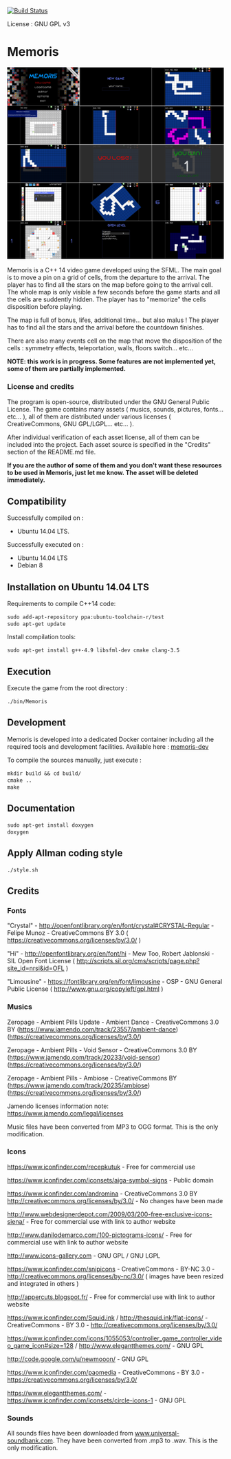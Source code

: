 [![Build Status](https://travis-ci.org/jean553/Memoris.svg?branch=master)](https://travis-ci.org/jean553/Memoris)

License : GNU GPL v3

# Memoris

![Image 1](github/readme.png)

Memoris is a C++ 14 video game developed using the SFML. The main goal is to move a pin on a grid of cells, from the departure to the arrival.
The player has to find all the stars on the map before going to the arrival cell. The whole map is only visible a few seconds before the game
starts and all the cells are suddently hidden. The player has to "memorize" the cells disposition before playing.

The map is full of bonus, lifes, additional time... but also malus ! The player has to find all the stars and the arrival before the countdown
finishes.

There are also many events cell on the map that move the disposition of the cells : symmetry effects, teleportation, walls, floors switch... etc...

**NOTE: this work is in progress. Some features are not implemented yet, some of them are partially implemented.**

### License and credits

The program is open-source, distributed under the GNU General Public License. The game contains many assets ( musics, sounds, pictures, fonts... etc... ), all of them are distributed under various licenses ( CreativeCommons, GNU GPL/LGPL... etc... ). 

After individual verification of each asset license, all of them can be included into the project. Each asset source is specified in the "Credits" section of the README.md file. 

**If you are the author of some of them and you don't want these resources to be used in Memoris, just let me know. The asset will be deleted immediately.**

## Compatibility

Successfully compiled on :
 * Ubuntu 14.04 LTS.

Successfully executed on :
 * Ubuntu 14.04 LTS
 * Debian 8

## Installation on Ubuntu 14.04 LTS

Requirements to compile C++14 code:

```
sudo add-apt-repository ppa:ubuntu-toolchain-r/test
sudo apt-get update
```

Install compilation tools:

```
sudo apt-get install g++-4.9 libsfml-dev cmake clang-3.5
```

## Execution

Execute the game from the root directory :

```
./bin/Memoris
```

## Development

Memoris is developed into a dedicated Docker container including all the required tools and development facilities.
Available here : [memoris-dev](https://github.com/jean553/memoris-dev)

To compile the sources manually, just execute :

```
mkdir build && cd build/
cmake ..
make
```

## Documentation

```
sudo apt-get install doxygen
doxygen
```

## Apply Allman coding style

```
./style.sh
```

## Credits

### Fonts

"Crystal" - http://openfontlibrary.org/en/font/crystal#CRYSTAL-Regular - Felipe Munoz - CreativeCommons BY 3.0 ( https://creativecommons.org/licenses/by/3.0/ )

"Hi" - http://openfontlibrary.org/en/font/hi - Mew Too, Robert Jablonski - SIL Open Font License ( http://scripts.sil.org/cms/scripts/page.php?site_id=nrsi&id=OFL )

"Limousine" - https://fontlibrary.org/en/font/limousine - OSP - GNU General Public License ( http://www.gnu.org/copyleft/gpl.html )

### Musics

Zeropage - Ambient Pills Update - Ambient Dance - CreativeCommons 3.0 BY (https://www.jamendo.com/track/23557/ambient-dance) (https://creativecommons.org/licenses/by/3.0/)

Zeropage - Ambient Pills - Void Sensor - CreativeCommons 3.0 BY (https://www.jamendo.com/track/20233/void-sensor) (https://creativecommons.org/licenses/by/3.0/)

Zeropage - Ambient Pills - Ambiose - CreativeCommons BY (https://www.jamendo.com/track/20235/ambiose) (https://creativecommons.org/licenses/by/3.0/)

Jamendo licenses information note: https://www.jamendo.com/legal/licenses

Music files have been converted from MP3 to OGG format. This is the only modification.

### Icons

https://www.iconfinder.com/recepkutuk - Free for commercial use

https://www.iconfinder.com/iconsets/aiga-symbol-signs - Public domain

https://www.iconfinder.com/andromina - CreativeCommons 3.0 BY http://creativecommons.org/licenses/by/3.0/ - No changes have been made

http://www.webdesignerdepot.com/2009/03/200-free-exclusive-icons-siena/ - Free for commercial use with link to author website

http://www.danilodemarco.com/100-pictograms-icons/ - Free for commercial use with link to author website

http://www.icons-gallery.com - GNU GPL / GNU LGPL

https://www.iconfinder.com/snipicons - CreativeCommons - BY-NC 3.0 - http://creativecommons.org/licenses/by-nc/3.0/ ( images have been resized and integrated in others )

http://appercuts.blogspot.fr/ - Free for commercial use with link to author website

https://www.iconfinder.com/Squid.ink / http://thesquid.ink/flat-icons/ - CreativeCommons - BY 3.0 - http://creativecommons.org/licenses/by/3.0/

https://www.iconfinder.com/icons/1055053/controller_game_controller_video_game_icon#size=128 / http://www.elegantthemes.com/ - GNU GPL

http://code.google.com/u/newmooon/ - GNU GPL

https://www.iconfinder.com/paomedia - CreativeCommons - BY 3.0 - https://creativecommons.org/licenses/by/3.0/ 

https://www.elegantthemes.com/ - https://www.iconfinder.com/iconsets/circle-icons-1 - GNU GPL

### Sounds

All sounds files have been downloaded from www.universal-soundbank.com. They have
been converted from .mp3 to .wav. This is the only modification.
